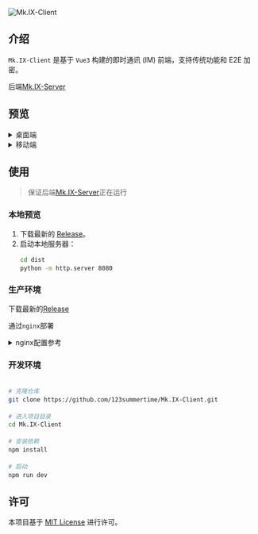 ![Mk.IX-Client](https://socialify.git.ci/123summertime/Mk.IX-Client/image?&name=1&owner=1&pattern=Plus&theme=Dark)

## 介绍
`Mk.IX-Client` 是基于 `Vue3` 构建的即时通讯 (IM) 前端，支持传统功能和 E2E 加密。

后端[Mk.IX-Server](https://github.com/123summertime/Mk.IX-Server)


## 预览
<details>
    <summary>桌面端</summary>
    <div>
        <img src="./photos/desktop_dark.png">
        <img src="./photos/desktop_bright.png">
    </div>
</details>

<details>
    <summary>移动端</summary>
    <img src="./photos/mobile_left_dark.png" style="width: 24%;">
    <img src="./photos/mobile_right_dark.png" style="width: 24%;">
    <img src="./photos/mobile_left_bright.png" style="width: 24%;">
    <img src="./photos/mobile_right_bright.png" style="width: 24%;">
</details>


## 使用

> 保证后端[Mk.IX-Server](https://github.com/123summertime/Mk.IX-Server)正在运行

### 本地预览
1. 下载最新的 [Release](https://github.com/123summertime/Mk.IX-Client/releases)。
2. 启动本地服务器：
   ```bash
   cd dist
   python -m http.server 8080
   ```

### 生产环境

下载最新的[Release](https://github.com/123summertime/Mk.IX-Client/releases)

通过`nginx`部署

<details>
    <summary>nginx配置参考</summary>

    文件夹结构
    /etc/nginx
        |-- conf.d
        |   `-- default.conf
        |-- dist
        |   |-- assets
        |   |   |-- index-34d94241.js
        |   |   `-- index-c5e85733.css
        |   |-- favicon.ico
        |   `-- index.html
        |-- fastcgi_params
        |-- mime.types
        |-- modules -> /usr/lib/nginx/modules
        |-- nginx.conf
        |-- scgi_params
        |-- selfsigned.crt (https所需的证书)
        |-- selfsigned.key (https所需的证书)
        `-- uwsgi_params

    编辑conf.d/default.conf
    # https
    server {
        listen       443 ssl;
        listen  [::]:443 ssl;
        server_name  localhost;

        ssl_certificate /etc/nginx/selfsigned.crt;
        ssl_certificate_key /etc/nginx/selfsigned.key;

        location / {
            root   /etc/nginx/dist;
            try_files $uri /index.html
            index  index.html index.htm;
        }

        error_page   500 502 503 504  /50x.html;
        location = /50x.html {
            root   /usr/share/nginx/html;
        }
    }

    # http
    server {
        listen       80;
        listen  [::]:80;
        server_name  localhost;

        location / {
            root   /etc/nginx/dist;
            try_files $uri /index.html
            index  index.html index.htm;
        }

        error_page   500 502 503 504  /50x.html;
        location = /50x.html {
            root   /usr/share/nginx/html;
        }
    }
</details>

### 开发环境

``` bash

# 克隆仓库
git clone https://github.com/123summertime/Mk.IX-Client.git

# 进入项目目录
cd Mk.IX-Client

# 安装依赖
npm install

# 启动
npm run dev
```

## 许可

本项目基于 [MIT License](LICENSE) 进行许可。